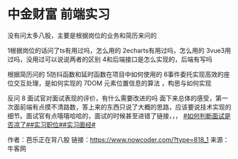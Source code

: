 # 中金财富 前端实习

没有问太多八股，主要是根据岗位的业务和简历来问的

1根据岗位的话问了ts有用过吗，怎么用的
2echarts有用过吗，怎么用的
3vue3用过吗，没用过可以说说两者的区别
4和后端接口是怎么实现的，后端有写吗

根据简历问的
5防抖函数和延时函数在项目中如何使用的 
6事件委托实现高效的座位交互处理，是如何实现的
7DOM 元素位置信息的算法 ，构思与如何实现

反问
8 面试官对面试表现的评价，有什么需要改进的吗
面下来总体的感受，第一次面前端有点摸不清路数，答上来的东西只说了大概的思路，应该要说技术实现的细节。面试官有点嘻嘻哈哈的，面试的时候甚至进错了链接，，，
[#如何判断面试是否凉了#]()[#实习职位#]()[#实习面经#]()



作者：芭乐正在背八股
链接：https://www.nowcoder.com/?type=818_1
来源：牛客网